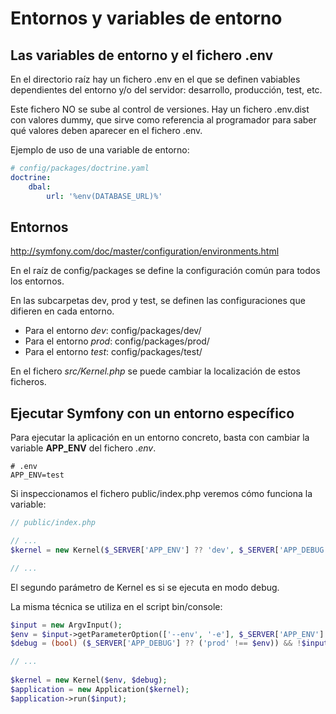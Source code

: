 Entornos y variables de entorno
===============================


Las variables de entorno y el fichero .env
------------------------------------------

En el directorio raíz hay un fichero .env en el que se definen vabiables dependientes del entorno y/o del servidor: desarrollo, producción, test, etc.

Este fichero NO se sube al control de versiones. Hay un fichero .env.dist con valores dummy, que sirve como referencia al programador para saber qué valores deben aparecer en el fichero .env.


Ejemplo de uso de una variable de entorno:

```yml
# config/packages/doctrine.yaml
doctrine:
    dbal:
        url: '%env(DATABASE_URL)%'

```

Entornos
--------

http://symfony.com/doc/master/configuration/environments.html

En el raíz de config/packages se define la configuración común para todos los entornos.

En las subcarpetas dev, prod y test, se definen las configuraciones que difieren en cada entorno.

- Para el entorno *dev*: config/packages/dev/
- Para el entorno *prod*: config/packages/prod/
- Para el entorno *test*: config/packages/test/


En el fichero *src/Kernel.php* se puede cambiar la localización de estos ficheros.


Ejecutar Symfony con un entorno específico
------------------------------------------

Para ejecutar la aplicación en un entorno concreto, basta con cambiar la variable **APP_ENV** del fichero *.env*.


```
# .env
APP_ENV=test
```

Si inspeccionamos el fichero public/index.php veremos cómo funciona la variable:

```php
// public/index.php

// ...
$kernel = new Kernel($_SERVER['APP_ENV'] ?? 'dev', $_SERVER['APP_DEBUG'] ?? false);

// ...
```

El segundo parámetro de Kernel es si se ejecuta en modo debug.

La misma técnica se utiliza en el script bin/console:

```php
$input = new ArgvInput();
$env = $input->getParameterOption(['--env', '-e'], $_SERVER['APP_ENV'] ?? 'dev', true);
$debug = (bool) ($_SERVER['APP_DEBUG'] ?? ('prod' !== $env)) && !$input->hasParameterOption('--no-debug', true);

// ...
 
$kernel = new Kernel($env, $debug);
$application = new Application($kernel);
$application->run($input);
```





